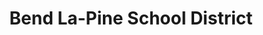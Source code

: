 ---
layout: work
permalink: /project/blp
keyword: work
title: Bend La-Pine School District
logo: /img/blp/blp-logo.png
logo-alt: Bend La-Pine logo
hero: /img/blp/blp-hero.jpg
hero-alt: Teachers leading children in learning about gardening
funding: Bend La-Pine Schools
year: 2015
link: https://www.bend.k12.or.us
link-print: bend.k12.or.us
role-1: Brand Strategist
role-2: Information Architect 
role-3: Art Director and UX Designer
two-1: /img/blp/blp-ipad-2.png
two-1-alt: Bend La-Pine School District on iPad
two-2: /img/blp/blp-ipad-1.png
two-2-alt: Bend La-Pine School District on iPad
bio-1: This multi-site Drupal project included a main, district site as well as 29 elementary, middle, and high school sites.
bio-2: We worked with the team at Bend La-Pine to develop a strong, online presence with clear access to important information at the district level while carving out spaces for schools to have their own, personalized sites within the district's ecosystem.
bio-3: Migrating all of these schools sites as well as updating the district site to include responsive, information-focused design gave educators the platform to share important news and events, while creating a clear path to information and peace of mind for busy parents.
three: /img/blp/blp-desktop.png
three-alt: Bend La-Pine School District home page on a desktop
colorClass: blp
---